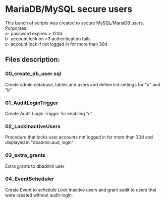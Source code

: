 # MariaDB/MySQL secure users
This bunch of scripts was created to secure MySQL/MariaDB users.
Purporses:  
  a- password expires > 120d  
  b- account lock on >3 authentication fails  
  c- account lock if not logged in for more than 30d  

## Files description:
### 00_create_db_user.sql
Create admin database, tables and users and define init settings for "a" and "b"

### 01_AuditLoginTrigger
Create Audit Login Trigger for enabling "c"

### 02_LockInactiveUsers
Procedure that locks user accounts not logged in for more than 30d and displayed in "dbadmin.aud_login"

### 03_extra_grants
Extra grants to dbadmin user

### 04_EventScheduler
Create Event to schedule Lock inactive users and grant audit to users that were created without audit-login. 
